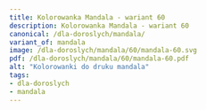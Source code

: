 ```yaml
---
title: Kolorowanka Mandala - wariant 60
description: Kolorowanka Mandala - wariant 60
canonical: /dla-doroslych/mandala/
variant_of: mandala
image: /dla-doroslych/mandala/60/mandala-60.svg
pdf: /dla-doroslych/mandala/60/mandala-60.pdf
alt: "Kolorowanki do druku mandala"
tags:
- dla-doroslych
- mandala
---
```

